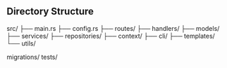 ## Directory Structure

src/
├── main.rs
├── config.rs
├── routes/
├── handlers/
├── models/
├── services/
├── repositories/
├── context/
├── cli/
├── templates/
└── utils/

migrations/
tests/